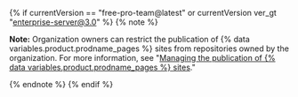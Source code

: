 {% if currentVersion == "free-pro-team@latest" or currentVersion ver_gt "enterprise-server@3.0" %}
{% note %}

**Note:** Organization owners can restrict the publication of {% data variables.product.prodname_pages %} sites from repositories owned by the organization. For more information, see "[Managing the publication of {% data variables.product.prodname_pages %} sites](/github/setting-up-and-managing-organizations-and-teams/managing-the-publication-of-github-pages-sites-for-your-organization)."

{% endnote %}
{% endif %}